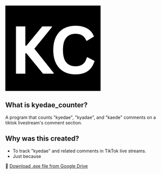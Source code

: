 ![kyedae_counter logo](media_files/kc_loading_logo.png)

## What is kyedae_counter?
A program that counts "kyedae", "kyadae", and "kaede" comments on a tiktok livestream's comment section.

## Why was this created?
- To track "kyedae" and related comments in TikTok live streams.
- Just because
  
💾 [Download .exe file from Google Drive](https://drive.google.com/drive/folders/1z2-5BwJ6nd09v3WKuDzhdJY-6So5rZMZ?usp=drive_link)
